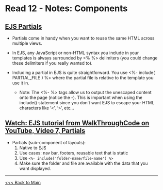# Read 12 - Notes: Components


## [EJS Partials](https://medium.com/@henslejoseph/ejs-partials-f6f102cb7433)
+ Partials come in handy when you want to reuse the same HTML across multiple views.

+ In EJS, any JavaScript or non-HTML syntax you include in your templates is always surrounded by <% %> delimiters (you could change these delimiters if you really wanted to).

+ Including a partial in EJS is quite straightforward. You use <%- include( PARTIAL_FILE ) %> where the partial file is relative to the template you use it in.
  - Note: The <%- %> tags allow us to output the unescaped content onto the page (notice the -). This is important when using the include() statement since you don’t want EJS to escape your HTML characters like ‘<’, ‘>’, etc…


## [Watch: EJS tutorial from WalkThroughCode on YouTube, Video 7, Partials](https://www.youtube.com/watch?v=3_xEEH4fTEk&t=0s&index=7&list=PL7sCSgsRZ-slYARh3YJIqPGZqtGVqZRGt)
+ Partials (sub-component of layouts):
  1. Native to EJS
  2. Use cases: nav bar, footers, reusable text that is static
  3. Use `<%- include('folder-name/file-name') %>`
  4. Make sure the folder and file are available with the data that you want displayed.

***
[<<< Back to Main](https://sangmlee76.github.io/reading-notes/)

